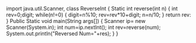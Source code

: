 import java.util.Scanner,
class ReverseInt
{
Static int reverse(int n)
{
  int rev=0;digit;
  while(n!=0)
  {
    digit=n%10;
    rev=rev*10+digit;
    n=n/10;
  }
  return rev:
}
Public Static void main(String args[])
{
Scanner ip= new Scanner(System.in);
int num=ip.nextInt();
int rev=reverse(num);
System.out.println("Reversed Num="+res);
}
}
    
